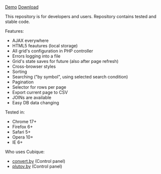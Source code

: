 [Demo](http://plutov.by/demo/cubique) [Download](https://github.com/plutov/cubique/zipball/master)

This repository is for developers and users. Repository contains tested and stable code.

Features:

   * AJAX everywhere
   * HTML5 feautures (local storage)
   * All grid's configuration in PHP controller
   * Errors logging into a file
   * Grid's state saves for future (also after page refresh)
   * Cross-browser styles
   * Sorting
   * Searching ("by symbol", using selected search condition)
   * Pagination
   * Selector for rows per page
   * Export current page to CSV
   * JOINs are available
   * Easy DB data changing

Tested in:

   * Chrome 17+
   * Firefox 6+
   * Safari 5+
   * Opera 10+
   * IE 6+
   
Who uses Cubique:

   * [convert.by](http://convert.by) (Control panel)
   * [plutov.by](http://plutov.by) (Control panel)
